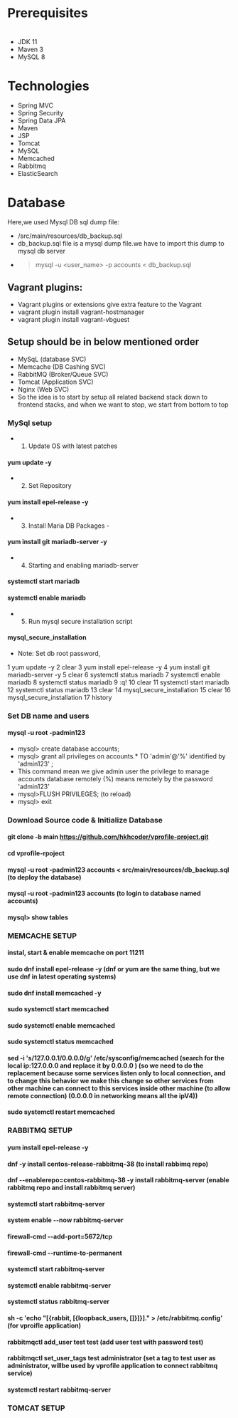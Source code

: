 # Prerequisites
#
- JDK 11 
- Maven 3 
- MySQL 8

# Technologies 
- Spring MVC
- Spring Security
- Spring Data JPA
- Maven
- JSP
- Tomcat
- MySQL
- Memcached
- Rabbitmq
- ElasticSearch
# Database
Here,we used Mysql DB 
sql dump file:
- /src/main/resources/db_backup.sql
- db_backup.sql file is a mysql dump file.we have to import this dump to mysql db server
- > mysql -u <user_name> -p accounts < db_backup.sql



<!-- My code -->
## Vagrant plugins:
- Vagrant plugins or extensions give extra feature to the Vagrant
- vagrant plugin install  vagrant-hostmanager
- vagrant plugin install  vagrant-vbguest




## Setup should be in below mentioned order
- MySqL (database SVC)
- Memcache (DB Cashing SVC)
- RabbitMQ (Broker/Queue SVC)
- Tomcat (Application SVC)
- Nginx (Web SVC)
- So the idea is to start by setup all related backend stack down to frontend stacks, and when we want to stop, we start from bottom to top

### MySql setup
- 1) Update OS with latest patches 
#### yum update -y

- 2) Set Repository
####  yum install epel-release -y

- 3) Install Maria DB Packages - 
#### yum install git mariadb-server -y

- 4) Starting and enabling mariadb-server
#### systemctl start mariadb
#### systemctl enable mariadb

- 5) Run mysql secure installation script
#### mysql_secure_installation
- Note: Set db root password, 

 1  yum update -y
    2  clear
    3  yum install epel-release -y
    4  yum install git mariadb-server -y 
    5  clear
    6  systemctl status mariadb
    7  systemctl enable  mariadb
    8  systemctl status mariadb
    9  :q!
   10  clear
   11  systemctl start  mariadb
   12  systemctl status mariadb
   13  clear
   14  mysql_secure_installation
   15  clear
   16  mysql_secure_installation
   17  history

### Set DB name and users
#### mysql -u root -padmin123
- mysql> create database accounts;
- mysql> grant all privileges on accounts.* TO 'admin'@'%' identified by 'admin123' ;
- This command mean we give admin user the privilege to manage accounts database remotely (%) means remotely by the password 'admin123' 
- mysql>FLUSH PRIVILEGES; (to reload)
- mysql> exit

### Download Source code & Initialize Database
#### git clone -b main https://github.com/hkhcoder/vprofile-project.git
#### cd vprofile-rpoject
#### mysql -u root -padmin123 accounts < src/main/resources/db_backup.sql (to deploy the database)
#### mysql -u root -padmin123 accounts (to login to database named accounts)
#### mysql> show tables




### MEMCACHE SETUP
#### instal, start & enable memcache on port 11211
#### sudo dnf install epel-release -y  (dnf or yum are the same thing, but we use dnf in latest operating systems)
#### sudo dnf install memcached -y
#### sudo systemctl start memcached 
#### sudo systemctl enable memcached
#### sudo systemctl status memcached
#### sed -i 's/127.0.0.1/0.0.0.0/g' /etc/sysconfig/memcached (search for the local ip:127.0.0.0 and replace it by 0.0.0.0 ) (so we need to do the replacement because some services listen only to local connection, and to change this behavior we make this change so other services from other machine can connect to this services inside other machine (to allow remote connection) (0.0.0.0 in networking means all the ipV4))
#### sudo systemctl restart memcached



### RABBITMQ SETUP

#### yum install epel-release -y 
#### dnf -y install centos-release-rabbitmq-38 (to install rabbimq repo)
#### dnf --enablerepo=centos-rabbitmq-38 -y install rabbitmq-server (enable rabbitmq repo and install rabbitmq server)
#### systemctl start rabbitmq-server
#### system enable --now rabbitmq-server

#### firewall-cmd --add-port=5672/tcp
#### firewall-cmd --runtime-to-permanent

#### systemctl start rabbitmq-server
#### systemctl enable rabbitmq-server
#### systemctl status rabbitmq-server

#### sh -c 'echo "[{rabbit, [{loopback_users, []}]}]." > /etc/rabbitmq.config' (for vproifle application)
#### rabbitmqctl add_user test test (add user test with password test)
#### rabbitmqctl set_user_tags test administrator (set a tag to test user as administrator, willbe used by vprofile application to connect rabbitmq service)
#### systemctl restart rabbitmq-server

### TOMCAT SETUP
